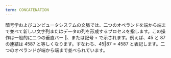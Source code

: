 ```yaml
---
term: CONCATENATION
---
```


暗号学およびコンピュータシステムの文脈では、二つのオペランドを端から端まで並べて新しい文字列またはデータの列を形成するプロセスを指します。この操作は一般的に二つの垂直バー $\Vert$、または記号 $\circ$ で示されます。例えば、$45$ と $87$ の連結は $4587$ と等しくなります。すなわち、$45 \Vert 87 = 4587$ と表記します。二つのオペランドが端から端まで並べられています。